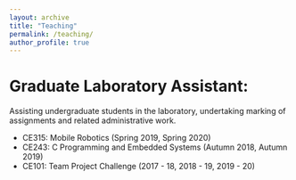 ```yaml
---
layout: archive
title: "Teaching"
permalink: /teaching/
author_profile: true
---
```


Graduate Laboratory Assistant:
======

Assisting undergraduate students in the laboratory, undertaking marking of assignments and related administrative work.

* CE315: Mobile Robotics  (Spring 2019, Spring 2020)
* CE243: C Programming and Embedded Systems  (Autumn 2018, Autumn 2019)
* CE101: Team Project Challenge   (2017 - 18, 2018 - 19, 2019 - 20)


<!-- {% include base_path %}

{% for post in site.teaching reversed %}
  {% include archive-single.html %}
{% endfor %} -->
